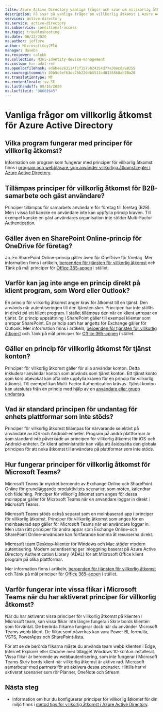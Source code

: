 ```yaml
---
title: Azure Active Directory vanliga frågor och svar om villkorlig åtkomst | Microsoft Docs
description: Få svar på vanliga frågor om villkorlig åtkomst i Azure Active Directory.
services: active-directory
ms.service: active-directory
ms.subservice: conditional-access
ms.topic: troubleshooting
ms.date: 06/22/2020
ms.author: joflore
author: MicrosoftGuyJFlo
manager: daveba
ms.reviewer: calebb
ms.collection: M365-identity-device-management
ms.custom: has-adal-ref
ms.openlocfilehash: ed6beec63114f1f157bb24354d77e50ecdaa8255
ms.sourcegitcommit: 80b9c8ef63cc75b226db5513ad81368b8ab28a28
ms.translationtype: MT
ms.contentlocale: sv-SE
ms.lasthandoff: 09/16/2020
ms.locfileid: "90601645"
---
```

# <a name="azure-active-directory-conditional-access-faqs"></a>Vanliga frågor om villkorlig åtkomst för Azure Active Directory

## <a name="which-applications-work-with-conditional-access-policies"></a>Vilka program fungerar med principer för villkorlig åtkomst?

Information om program som fungerar med principer för villkorlig åtkomst finns i [program och webbläsare som använder villkorliga åtkomst regler i Azure Active Directory](concept-conditional-access-cloud-apps.md).

## <a name="are-conditional-access-policies-enforced-for-b2b-collaboration-and-guest-users"></a>Tillämpas principer för villkorlig åtkomst för B2B-samarbete och gäst användare?

Principer tillämpas för samarbets användare för företag till företag (B2B). Men i vissa fall kanske en användare inte kan uppfylla princip kraven. Till exempel kanske en gäst användares organisation inte stöder Multi-Factor Authentication. 

## <a name="does-a-sharepoint-online-policy-also-apply-to-onedrive-for-business"></a>Gäller även en SharePoint Online-princip för OneDrive för företag?

Ja. En SharePoint Online-princip gäller även för OneDrive för företag. Mer information finns i artikeln, [beroenden för tjänsten för villkorlig åtkomst](service-dependencies.md) och Tänk på mål principer för [Office 365-appen](concept-conditional-access-cloud-apps.md#office-365-preview) i stället.

## <a name="why-cant-i-set-a-policy-directly-on-client-apps-like-word-or-outlook"></a>Varför kan jag inte ange en princip direkt på klient program, som Word eller Outlook?

En princip för villkorlig åtkomst anger krav för åtkomst till en tjänst. Den används när autentiseringen till den tjänsten sker. Principen har inte ställts in direkt på ett klient program. I stället tillämpas den när en klient anropar en tjänst. En princip uppsättning i SharePoint gäller till exempel klienter som anropar SharePoint. En princip som har angetts för Exchange gäller för Outlook. Mer information finns i artikeln, [beroenden för tjänsten för villkorlig åtkomst](service-dependencies.md) och Tänk på mål principer för [Office 365-appen](concept-conditional-access-cloud-apps.md#office-365-preview) i stället.

## <a name="does-a-conditional-access-policy-apply-to-service-accounts"></a>Gäller en princip för villkorlig åtkomst för tjänst konton?

Principer för villkorlig åtkomst gäller för alla användar konton. Detta inkluderar användar konton som används som tjänst konton. Ett tjänst konto som körs obevakat kan ofta inte uppfylla kraven för en princip för villkorlig åtkomst. Till exempel kan Multi-Factor Authentication krävas. Tjänst konton kan uteslutas från en princip med hjälp av en [användare eller grupp undantag](concept-conditional-access-users-groups.md#exclude-users). 

## <a name="what-is-the-default-exclusion-policy-for-unsupported-device-platforms"></a>Vad är standard principen för undantag för enhets plattformar som inte stöds?

Principer för villkorlig åtkomst tillämpas för närvarande selektivt på användare av iOS-och Android-enheter. Program på andra plattformar är som standard inte påverkade av principen för villkorlig åtkomst för iOS-och Android-enheter. En klient administratör kan välja att åsidosätta den globala principen för att neka åtkomst till användare på plattformar som inte stöds.

## <a name="how-do-conditional-access-policies-work-for-microsoft-teams"></a>Hur fungerar principer för villkorlig åtkomst för Microsoft Teams?

Microsoft Teams är mycket beroende av Exchange Online och SharePoint Online för grundläggande produktivitets scenarier, som möten, kalendrar och fildelning. Principer för villkorlig åtkomst som anges för dessa molnappar gäller för Microsoft Teams när en användare loggar in direkt i Microsoft Teams.

Microsoft Teams stöds också separat som en molnbaserad app i principer för villkorlig åtkomst. Principer för villkorlig åtkomst som anges för en molnbaserad app gäller för Microsoft Teams när en användare loggar in. Men utan rätt principer för andra appar som Exchange Online-och SharePoint Online-användare kan fortfarande komma åt resurserna direkt.

Microsoft team Desktop-klienter för Windows och Mac stöder modern autentisering. Modern autentisering ger inloggning baserat på Azure Active Directory Authentication Library (ADAL) för att Microsoft Office klient program på olika plattformar.

Mer information finns i artikeln, [beroenden för tjänsten för villkorlig åtkomst](service-dependencies.md) och Tänk på mål principer för [Office 365-appen](concept-conditional-access-cloud-apps.md#office-365-preview) i stället.

## <a name="why-are-some-tabs-not-working-in-microsoft-teams-after-enabling-conditional-access-policies"></a>Varför fungerar inte vissa flikar i Microsoft Teams när du har aktiverat principer för villkorlig åtkomst?

När du har aktiverat vissa principer för villkorlig åtkomst på klienten i Microsoft team, kan vissa flikar inte längre fungera i Skriv bords klienten som förväntat. De berörda flikarna fungerar dock när du använder Microsoft Teams webb klient. De flikar som påverkas kan vara Power BI, formulär, VSTS, PowerApps och SharePoint-lista.

För att se de berörda flikarna måste du använda team webb klienten i Edge, Internet Explorer eller Chrome med tillägget Windows 10-konton installerat. Vissa flikar är beroende av webbautentisering, som inte fungerar i Microsoft Teams Skriv bords klient när villkorlig åtkomst är aktive rad. Microsoft samarbetar med partners för att aktivera dessa scenarier. Hittills har vi aktiverat scenarier som rör Planner, OneNote och Stream.

## <a name="next-steps"></a>Nästa steg

- Information om hur du konfigurerar principer för villkorlig åtkomst för din miljö finns i [metod tips för villkorlig åtkomst i Azure Active Directory](best-practices.md). 
